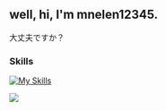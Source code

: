 well, hi, I'm mnelen12345.
---
大丈夫ですか？
### Skills
[![My Skills](https://skillicons.dev/icons?i=css,html,js,py,cs,unity,linux)](https://skillicons.dev)

![](https://media.tenor.com/p1SESJZYkscAAAAd/bocchi-the-rock-bocchi.gif)
